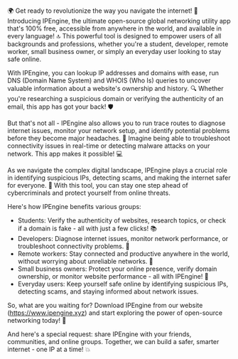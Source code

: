🌍 Get ready to revolutionize the way you navigate the internet! 🚀 Introducing IPEngine, the ultimate open-source global networking utility app that's 100% free, accessible from anywhere in the world, and available in every language! 🔝 This powerful tool is designed to empower users of all backgrounds and professions, whether you're a student, developer, remote worker, small business owner, or simply an everyday user looking to stay safe online.

With IPEngine, you can lookup IP addresses and domains with ease, run DNS (Domain Name System) and WHOIS (Who Is) queries to uncover valuable information about a website's ownership and history. 🔍 Whether you're researching a suspicious domain or verifying the authenticity of an email, this app has got your back! 🛡️

But that's not all - IPEngine also allows you to run trace routes to diagnose internet issues, monitor your network setup, and identify potential problems before they become major headaches. 🔧 Imagine being able to troubleshoot connectivity issues in real-time or detecting malware attacks on your network. This app makes it possible! 💻

As we navigate the complex digital landscape, IPEngine plays a crucial role in identifying suspicious IPs, detecting scams, and making the internet safer for everyone. 🚫 With this tool, you can stay one step ahead of cybercriminals and protect yourself from online threats.

Here's how IPEngine benefits various groups:

* Students: Verify the authenticity of websites, research topics, or check if a domain is fake - all with just a few clicks! 📚
* Developers: Diagnose internet issues, monitor network performance, or troubleshoot connectivity problems. 🔧
* Remote workers: Stay connected and productive anywhere in the world, without worrying about unreliable networks. 💼
* Small business owners: Protect your online presence, verify domain ownership, or monitor website performance - all with IPEngine! 🏢
* Everyday users: Keep yourself safe online by identifying suspicious IPs, detecting scams, and staying informed about network issues.

So, what are you waiting for? Download IPEngine from our website (https://www.ipengine.xyz) and start exploring the power of open-source networking today! 📡

And here's a special request: share IPEngine with your friends, communities, and online groups. Together, we can build a safer, smarter internet - one IP at a time! 💥